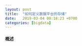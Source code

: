 ```yaml
---
layout: post
title:  "如何定义数据平台的存储"
date:   2019-03-04 00:18:23 +0700
categories: [bigdata]
---
```


#### 概述
